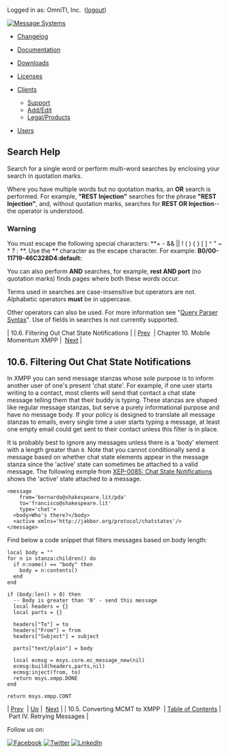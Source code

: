Logged in as: OmniTI, Inc.  ([logout](https://support.messagesystems.com/logout.php))

[![Message Systems](https://support.messagesystems.com/images/ms-white205.png)](https://support.messagesystems.com/start.php) 

*   [Changelog](https://support.messagesystems.com/start.php?show=changelog)
*   [Documentation](https://support.messagesystems.com/docs/)
*   [Downloads](https://support.messagesystems.com/start.php)

*   [Licenses](https://support.messagesystems.com/license_summary.php)
*   <a href="">Clients</a>
    *   [Support](https://support.messagesystems.com/cs.php)
    *   [Add/Edit](https://support.messagesystems.com/edit_client.php)
    *   [Legal/Products](https://support.messagesystems.com/edit_products.php)
*   [Users](https://support.messagesystems.com/edit_customer.php)

## Search Help

Search for a single word or perform multi-word searches by enclosing your search in quotation marks.

Where you have multiple words but no quotation marks, an **OR** search is performed. For example, **"REST Injection"** searches for the phrase **"REST Injection"**, and, without quotation marks, searches for **REST OR Injection**--the operator is understood.

### Warning

You must escape the following special characters: **+ - && || ! ( ) { } [ ] ^ " ~ * ? : \**. Use the **\** character as the escape character. For example: **B0/00-11719-46C328D4\:default\:**

You can also perform **AND** searches, for example, **rest AND port** (no quotation marks) finds pages where both these words occur.

Terms used in searches are case-insensitive but operators are not. Alphabetic operators **must** be in uppercase.

Other operators can also be used. For more information see "[Query Parser Syntax](https://lucene.apache.org/core/old_versioned_docs/versions/3_0_0/queryparsersyntax.html)". Use of fields in searches is not currently supported.

| 10.6. Filtering Out Chat State Notifications |
| [Prev](mcmt2xmpp.php)  | Chapter 10. Mobile Momentum XMPP |  [Next](p.retry.php) |

## 10.6. Filtering Out Chat State Notifications

In XMPP you can send message stanzas whose sole purpose is to inform another user of one's present 'chat state'. For example, if one user starts writing to a contact, most clients will send that contact a chat state message telling them that their buddy is typing. These stanzas are shaped like regular message stanzas, but serve a purely informational purpose and have no message body. If your policy is designed to translate all message stanzas to emails, every single time a user starts typing a message, at least one empty email could get sent to their contact unless this filter is in place.

It is probably best to ignore any messages unless there is a 'body' element with a length greater than `0`. Note that you cannot conditionally send a message based on whether chat state elements appear in the message stanza since the 'active' state can sometimes be attached to a valid message. The following exmple from [XEP-0085: Chat State Notifications](http://xmpp.org/extensions/xep-0085.html) shows the 'active' state attached to a message.

```
<message
    from='bernardo@shakespeare.lit/pda'
    to='francisco@shakespeare.lit'
    type='chat'>
  <body>Who's there?</body>
  <active xmlns='http://jabber.org/protocol/chatstates'/>
</message>
```

Find below a code snippet that filters messages based on body length:

```
local body = ""
for n in stanza:children() do
  if n:name() == "body" then
    body = n:contents()
  end
end

if (body:len() > 0) then
  -- Body is greater than '0' - send this message
  local headers = {}
  local parts = {}

  headers["To"] = to
  headers["From"] = from
  headers["Subject"] = subject

  parts["text/plain"] = body

  local ecmsg = msys.core.ec_message_new(nil)
  ecmsg:build(headers,parts,nil)
  ecmsg:inject(from, to)
  return msys.xmpp.DONE
end

return msys.xmpp.CONT
```

| [Prev](mcmt2xmpp.php)  | [Up](mobility.xmpp.modules.php) |  [Next](p.retry.php) |
| 10.5. Converting MCMT to XMPP  | [Table of Contents](index.php) |  Part IV. Retrying Messages |

Follow us on:

[![Facebook](https://support.messagesystems.com/images/icon-facebook.png)](http://www.facebook.com/messagesystems) [![Twitter](https://support.messagesystems.com/images/icon-twitter.png)](http://twitter.com/#!/MessageSystems) [![LinkedIn](https://support.messagesystems.com/images/icon-linkedin.png)](http://www.linkedin.com/company/message-systems)